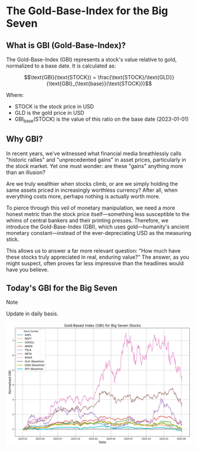 # The Gold-Base-Index for the Big Seven

## What is GBI (Gold-Base-Index)?

The Gold-Base-Index (GBI) represents a stock's value relative to gold, normalized to a base date. It is calculated as:

$$\text{GBI}(\text{STOCK}) = \frac{\text{STOCK}/\text{GLD}}{\text{GBI}_{\text{base}}(\text{STOCK})}$$

Where:
- $\text{STOCK}$ is the stock price in USD
- $\text{GLD}$ is the gold price in USD
- $\text{GBI}_{\text{base}}(\text{STOCK})$ is the value of this ratio on the base date (2023-01-01)

## Why GBI?

In recent years, we've witnessed what financial media breathlessly calls "historic rallies" and "unprecedented gains" in asset prices, particularly in the stock market. Yet one must wonder: are these "gains" anything more than an illusion?

Are we truly wealthier when stocks climb, or are we simply holding the same assets priced in increasingly worthless currency? After all, when everything costs more, perhaps nothing is actually worth more.

To pierce through this veil of monetary manipulation, we need a more honest metric than the stock price itself—something less susceptible to the whims of central bankers and their printing presses. Therefore, we introduce the Gold-Base-Index (GBI), which uses gold—humanity's ancient monetary constant—instead of the ever-depreciating USD as the measuring stick.

This allows us to answer a far more relevant question: "How much have these stocks truly appreciated in real, enduring value?" The answer, as you might suspect, often proves far less impressive than the headlines would have you believe.

## Today's GBI for the Big Seven

>[!NOTE]
> Update in daily basis.

![GBI](assets/data/gbi_plot.png)